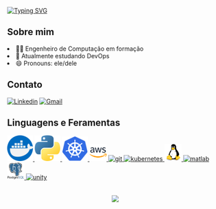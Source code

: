 <!--Welcome-->
  
  <a href="https://git.io/typing-svg"><img src="https://readme-typing-svg.demolab.com?font=Fira+Code&pause=1000&color=70A5FD&width=435&lines=Bem+Vindo+ao+meu+perfil+!!!;Eu+sou+Matheus+Duarte+" alt="Typing SVG" /></a>

<!--Informações Sobre mim-->
## Sobre mim

  <li>👨‍🎓 Engenheiro de Computação em formação</li>
  <li>🌱 Atualmente estudando DevOps</li>
  <li>😄 Pronouns: ele/dele</li>

<!---Contato--->
## Contato
[![Linkedin](https://img.shields.io/badge/linkedin-0A66C2?style=for-the-badge&logo=linkedin&logoColor=white)](https://www.linkedin.com/in/matheus-duarte-ba0568149/)
[![Gmail](https://img.shields.io/badge/gmail-EA4335?style=for-the-badge&logo=gmail&logoColor=white)](mailto:matheusduartesilv@gmail.com)

<!---Skills--->
## Linguagens e Feramentas
<a title=Docker href=https://www.docker.com />
  <img src=./assets/thumbnails/docker.png alt=Docker width=60 />
</a>
<a title=Python href=https://www.python.org />
  <img src=./assets/thumbnails/python.png alt=Python width=60 />
</a>
<a title=Kubernetes href=https://kubernetes.io />
  <img src=./assets/thumbnails/Kubernetes.png alt=Kubernetes width=60 />
</a>
<a href="https://aws.amazon.com" target="_blank" rel="noreferrer"> <img src="https://raw.githubusercontent.com/devicons/devicon/master/icons/amazonwebservices/amazonwebservices-original-wordmark.svg" alt="aws" width="40" height="40"/> </a> <a href="https://git-scm.com/" target="_blank" rel="noreferrer"> <img src="https://www.vectorlogo.zone/logos/git-scm/git-scm-icon.svg" alt="git" width="40" height="40"/> </a> <a href="https://kubernetes.io" target="_blank" rel="noreferrer"> <img src="https://www.vectorlogo.zone/logos/kubernetes/kubernetes-icon.svg" alt="kubernetes" width="40" height="40"/> </a> <a href="https://www.linux.org/" target="_blank" rel="noreferrer"> <img src="https://raw.githubusercontent.com/devicons/devicon/master/icons/linux/linux-original.svg" alt="linux" width="40" height="40"/> </a> <a href="https://www.mathworks.com/" target="_blank" rel="noreferrer"> <img src="https://upload.wikimedia.org/wikipedia/commons/2/21/Matlab_Logo.png" alt="matlab" width="40" height="40"/> </a> <a href="https://www.postgresql.org" target="_blank" rel="noreferrer"> <img src="https://raw.githubusercontent.com/devicons/devicon/master/icons/postgresql/postgresql-original-wordmark.svg" alt="postgresql" width="40" height="40"/> </a> <a href="https://unity.com/" target="_blank" rel="noreferrer"> <img src="https://www.vectorlogo.zone/logos/unity3d/unity3d-icon.svg" alt="unity" width="40" height="40"/> </a> 

<div align="center">
  </br>
  </br>
  <a href="https://github.com/MattheusDuarte">
    
  <img height="180em" src="https://github-readme-stats.vercel.app/api/top-langs/?username=MattheusDuarte&layout=compact&langs_count=10&theme=github_dark"/>
    
</div>
